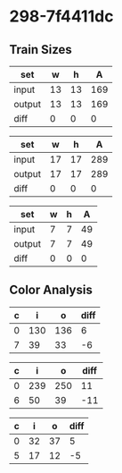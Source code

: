 # 298-7f4411dc
## Train Sizes

|set|w|h|A|
|---|---|---|---|
|input|13|13|169|
|output|13|13|169|
|diff|0|0|0|


|set|w|h|A|
|---|---|---|---|
|input|17|17|289|
|output|17|17|289|
|diff|0|0|0|


|set|w|h|A|
|---|---|---|---|
|input|7|7|49|
|output|7|7|49|
|diff|0|0|0|


## Color Analysis

|c|i|o|diff|
|---|---|---|---|
|0|130|136|6|
|7|39|33|-6|


|c|i|o|diff|
|---|---|---|---|
|0|239|250|11|
|6|50|39|-11|


|c|i|o|diff|
|---|---|---|---|
|0|32|37|5|
|5|17|12|-5|

